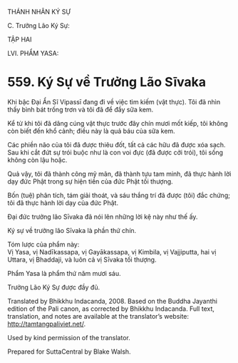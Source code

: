 THÁNH NHÂN KÝ SỰ

C. Trưởng Lão Ký Sự:

TẬP HAI

LVI. PHẨM YASA:

# 559\. Ký Sự về Trưởng Lão Sīvaka

Khi bậc Đại Ẩn Sĩ Vipassī đang đi về việc tìm kiếm (vật thực). Tôi đã nhìn thấy bình bát trống trơn và tôi đã để đầy sữa kem.

Kể từ khi tôi đã dâng cúng vật thực trước đây chín mươi mốt kiếp, tôi không còn biết đến khổ cảnh; điều này là quả báu của sữa kem.

Các phiền não của tôi đã được thiêu đốt, tất cả các hữu đã được xóa sạch. Sau khi cắt đứt sự trói buộc như là con voi đực (đã được cởi trói), tôi sống không còn lậu hoặc.

Quả vậy, tôi đã thành công mỹ mãn, đã thành tựu tam minh, đã thực hành lời dạy đức Phật trong sự hiện tiền của đức Phật tối thượng.

Bốn (tuệ) phân tích, tám giải thoát, và sáu thắng trí đã được (tôi) đắc chứng; tôi đã thực hành lời dạy của đức Phật.

Đại đức trưởng lão Sīvaka đã nói lên những lời kệ này như thế ấy.

Ký sự về trưởng lão Sīvaka là phần thứ chín.

Tóm lược của phẩm này:  
Vị Yasa, vị Nadīkassapa, vị Gayākassapa, vị Kimbila, vị Vajjiputta, hai vị Uttara, vị Bhaddaji, và luôn cả vị Sīvaka tối thượng.

Phẩm Yasa là phẩm thứ năm mươi sáu.

Trưởng Lão Ký Sự được đầy đủ.

Translated by Bhikkhu Indacanda, 2008. Based on the Buddha Jayanthi edition of the Pali canon, as corrected by Bhikkhu Indacanda. Full text, translation, and notes are available at the translator’s website: http://tamtangpaliviet.net/.

Used by kind permission of the translator.

Prepared for SuttaCentral by Blake Walsh.